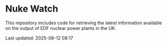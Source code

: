 # Nuke Watch

This repository includes code for retrieving the latest information available on the output of EDF nuclear power plants in the UK.

Last updated: 2025-08-12 08:17